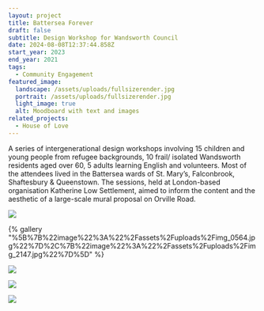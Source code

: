 ```yaml
---
layout: project
title: Battersea Forever
draft: false
subtitle: Design Workshop for Wandsworth Council
date: 2024-08-08T12:37:44.858Z
start_year: 2023
end_year: 2021
tags:
  - Community Engagement
featured_image:
  landscape: /assets/uploads/fullsizerender.jpg
  portrait: /assets/uploads/fullsizerender.jpg
  light_image: true
  alt: Moodboard with text and images
related_projects:
  - House of Love
---
```

A﻿ series of intergenerational design workshops involving 15 children and young people from refugee backgrounds, 10 frail/ isolated Wandsworth residents aged over 60, 5 adults learning English and volunteers. Most of the attendees lived in the Battersea wards of St. Mary’s, Falconbrook, Shaftesbury & Queenstown. The sessions, held at London-based organisation Katherine Low Settlement, aimed to inform the content and the aesthetic of a large-scale mural proposal on Orville Road.

![](/assets/uploads/img_2135-3.jpg)

{% gallery "%5B%7B%22image%22%3A%22%2Fassets%2Fuploads%2Fimg_0564.jpg%22%7D%2C%7B%22image%22%3A%22%2Fassets%2Fuploads%2Fimg_2147.jpg%22%7D%5D" %}

![](/assets/uploads/img_2141-copy.jpg)

![](/assets/uploads/sketch-colour.png)

![](/assets/uploads/kls-mural-visual.jpg)